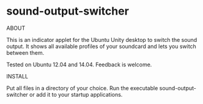 sound-output-switcher
=====================

ABOUT

This is an indicator applet for the Ubuntu Unity desktop to switch the sound output. It shows all available profiles of your soundcard and lets you switch between them. 

Tested on Ubuntu 12.04 and 14.04. Feedback is welcome.

INSTALL

Put all files in a directory of your choice. Run the executable sound-output-switcher or add it to your startup applications.
